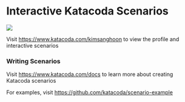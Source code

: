 # Interactive Katacoda Scenarios

[![](http://shields.katacoda.com/katacoda/kimsanghoon/count.svg)](https://www.katacoda.com/kimsanghoon "Get your profile on Katacoda.com")

Visit https://www.katacoda.com/kimsanghoon to view the profile and interactive scenarios

### Writing Scenarios
Visit https://www.katacoda.com/docs to learn more about creating Katacoda scenarios

For examples, visit https://github.com/katacoda/scenario-example

